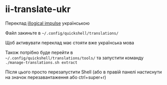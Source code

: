 # ii-translate-ukr
Переклад [illogical impulse](https://github.com/end-4/dots-hyprland) українською

Файл закиньте в `~/.config/quickshell/translations/`

Щоб активувати переклад має стояти вже українська мова

Також потрібно буде перейти в `~/.config/quickshell/translations/tools/` та запустити команду `./manage-translations.sh extract`

Після цього просто перезапустити Shell (або в правій панелі настиснути на значок перезавантаження або ctrl+super+r)
